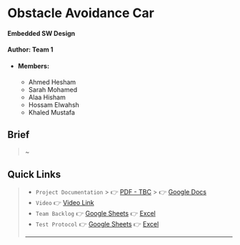 # Obstacle Avoidance Car
#### Embedded SW Design
#### Author: Team 1
- #### Members:
    - Ahmed Hesham
    - Sarah Mohamed
    - Alaa Hisham
    - Hossam Elwahsh
    - Khaled Mustafa

## Brief
> ~

## Quick Links
> - `Project Documentation`
    >     👉 [PDF - TBC]()
    >     👉 [Google Docs](https://docs.google.com/document/d/16uuhubi2graTcfyTHd0PIQihEIsMuAf3cQ7XSO92o3k/edit#)
> - `Video` 👉 [Video Link](https://drive.google.com/file/d/1eJPJDhav5CGk0JrJQtmzQouj_Q1Nuc4D/view?usp=sharing) 
> - `Team Backlog` 👉 [Google Sheets](https://docs.google.com/spreadsheets/d/1zNYQwJDrJ9qqAZZ_Uy99j_71yp0KEJW7-AQn8Z2eghk/edit?usp=sharing) 👉 [Excel](Documents/Hacker%20Kermit%20-%20Team%20Backlog%20Simple%20ATM%20Machine.xlsx)
> - `Test Protocol` 👉 [Google Sheets](https://docs.google.com/spreadsheets/d/1zNYQwJDrJ9qqAZZ_Uy99j_71yp0KEJW7-AQn8Z2eghk/edit?usp=sharing) 👉 [Excel](Documents/Hacker%20Kermit%20-%20Test%20Protocol%20Simple%20ATM%20Machine.xlsx)
> - ---
